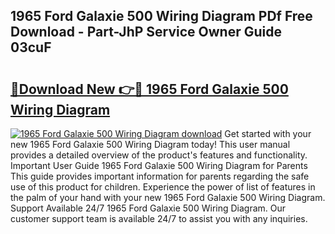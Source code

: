 ## 1965 Ford Galaxie 500 Wiring Diagram PDf Free Download - Part-JhP Service Owner Guide 03cuF

# <h2><a href="http://dfided.blite.top/?on=1965+Ford+Galaxie+500+Wiring+Diagram">🔗Download New 👉🔴 1965 Ford Galaxie 500 Wiring Diagram</a></h2>

[![1965 Ford Galaxie 500 Wiring Diagram download](https://i.imgur.com/lujVjoI.png)](http://dfided.blite.top/?on=1965+Ford+Galaxie+500+Wiring+Diagram)
Get started with your new 1965 Ford Galaxie 500 Wiring Diagram today! This user manual provides a detailed overview of the product's features and functionality. Important User Guide 1965 Ford Galaxie 500 Wiring Diagram for Parents This guide provides important information for parents regarding the safe use of this product for children. Experience the power of list of features in the palm of your hand with your new 1965 Ford Galaxie 500 Wiring Diagram. Support Available 24/7 1965 Ford Galaxie 500 Wiring Diagram. Our customer support team is available 24/7 to assist you with any inquiries.

